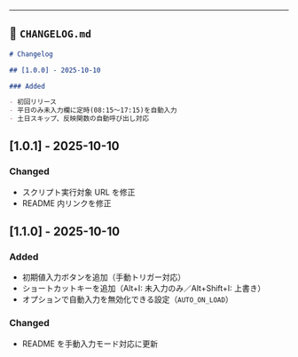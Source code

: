---

## 🧾 `CHANGELOG.md`

```markdown
# Changelog

## [1.0.0] - 2025-10-10

### Added

- 初回リリース
- 平日のみ未入力欄に定時(08:15〜17:15)を自動入力
- 土日スキップ、反映関数の自動呼び出し対応
```

## [1.0.1] - 2025-10-10

### Changed

- スクリプト実行対象 URL を修正
- README 内リンクを修正

## [1.1.0] - 2025-10-10

### Added

- 初期値入力ボタンを追加（手動トリガー対応）
- ショートカットキーを追加（Alt+I: 未入力のみ／Alt+Shift+I: 上書き）
- オプションで自動入力を無効化できる設定（`AUTO_ON_LOAD`）

### Changed

- README を手動入力モード対応に更新
